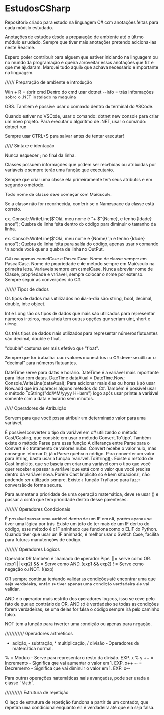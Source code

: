 # EstudosCSharp
Repositório criado para estudo na linguagem C# com anotações feitas para cada módulo estudado.

Anotações de estudos desde a preparação de ambiente até o último módulo estudado. Sempre que tiver mais anotações pretendo adiciona-las neste Readme.

Espero poder contribuir para alguem que estiver iniciando na linguagem ou no mundo da programação e queira aproveitar essas anotações que fiz e que me ajudaram.
Marquei tudo aquilo que achava necessário e importante na linguagem.



////// Preparação de ambiente e introdução

Win + R = abrir cmd 
Dentro do cmd usar dotnet --info = trás informações sobre o .NET instalado na maquina

OBS. Também é possível usar o comando dentro do terminal do VSCode.

Quando estiver no VSCode, usar o comando: dotnet new console para criar um novo projeto.
Para executar o algoritmo de .NET, usar o comando: dotnet run

Sempre usar CTRL+S para salvar antes de tentar executar!

///// Sintaxe e identação

Nunca esquecer ; no final da linha.

Classes possuem informações que podem ser recebidas ou atribuidas por variáveis e sempre 
terão uma função que executarão.

Sempre que criar uma classe ela primeiramente terá seus atributos e em segundo o método.

Todo nome de classe deve começar com Maiúsculo.

Se a classe não for reconhecida, conferir se o Namespace da classe está correto.

ex. Console.WriteLine($"Olá, meu nome é "+
        $"{Nome}, e tenho {Idade} anos");
Quebra de linha feita dentro do código para diminuir o tamanho da linha.

ex. Console.WriteLine($"Olá, meu nome é {Nome} \n e tenho {Idade} anos");
Quebra de linha feita para saída do código, apenas usar o comando \n aonde você quer
a quebra de linha no OutPut.

C# usa apenas camelCase e PascalCase.
Nome de classe sempre em PascalCase.
Nome de propriedade e de método sempre em Maiúsculo na primeira letra.
Variaveis sempre em camelCase.
Nunca abreviar nome de Classe, propriedade e variavel, sempre colocar o nome por extenso.
Sempre seguir as convenções do C#.

/////// Tipos de dados

Os tipos de dados mais utilizados no dia-a-dia são: string, bool, decimal, double, int e object. 

Int e Long são os tipos de dados que mais são utilizados para representar números inteiros, 
mas ainda tem outras opções que seriam uint, short e ulong.

Os três tipos de dados mais utilizados para representar números flutuantes são decimal, double
e float.

"double" costuma ser mais efetivo que "float".

Sempre que for trabalhar com valores monetários no C# deve-se utilizar o "decimal" para números
flutuantes.

DateTime serve para datas e horário.
DateTime é a variável mais importante para lidar com datas.
DateTime dataAtual = DateTime.Now; Console.WriteLine(dataAtual);
Para adicionar mais dias ou horas é só usar Now.add que irá aparecer alguns métodos do C#.
Também é possível usar o método ToString("dd/MM/yyyy HH:mm") logo após usar printar a variável 
somente com a data e horário sem minutos.

///// Operadores de Atribuição

Servem para que você possa atribuir um determinado valor para uma variável.

É possível converter o tipo da variável em c# utilizando o método Cast/Casting, que consiste
em usar o método Convert.To'tipo'.
Também existe o método Parse para essa função
A diferança entre Parse para o Convert é o tratamento de valores nulos.
Convert recebe o valor nulo, mas consegue retornar 0, já o Parse quebra o código.
Para converter um valor para String, basta usar a função 'variavel'.ToString();.
Existe o método de Cast Implícito, que se baseia em criar uma variável com o tipo que você
quer receber e passar a variável que está com o valor que você precisa dentro da variável nova.
Porém Cast Implicito só é bem situacional, não podendo ser utilizado sempre.
Existe a função TryParse para fazer conversão de forma segura.

Para aumentar a prioridade de uma operação matemática, deve se usar () e passar a conta
que tem prioridade dentro desse parenteses.

//////// Operadores Condicionais 

É possível passar uma variável dentro de um IF em c#, porém apenas se tiver uma lógica por trás.
Existe um jeito de ter mais de um IF dentro do código, esse método é o IF aninhado que funciona 
como o ELIF do Python.
Quando tiver que usar um IF aninhado, é melhor usar o Switch Case, facilita para futuras
manutenções de código.

//////// Operadores Lógicos

Operador OR também é chamado de operador Pipe.
||= serve como OR. (exp1 || exp2)
&& = Serve como AND. (exp1 && exp2)
! = Serve como negação ou NOT. !(exp) 

OR sempre continua tentando validar as condições até encontrar uma que seja verdadeira, 
então se tiver apenas uma condição verdadeira ele vai validar.

AND é o operador mais restrito dos operadores lógicos, isso se deve pelo fato de que ao 
contrário de OR, AND só é verdadeiro se todas as condições forem verdadeiras, se uma delas
for falsa o código sempre irá pelo caminho falso.

NOT tem a função para inverter uma condição ou apenas para negação.


//////////// Operadores aritméticos

+ adição, - subtração, * multiplicação, / divisão - Operadores de matemática normal.

% = Módulo - Serve para representar o resto da divisão. EXP. x % y
++ = Incremento - Significa que vai aumentar o valor em 1. EXP. x++
-- = Decremento - Significa que vai diminuir o valor em 1. EXP. x--

Para outras operações matemáticas mais avançadas, pode ser usada a classe "Math".

/////////// Estrutura de repetição 

O laço de estrutura de repetição funciona a partir de um contador, que repetira uma 
condicional enquanto ela é verdadeira até que ela seja falsa.
